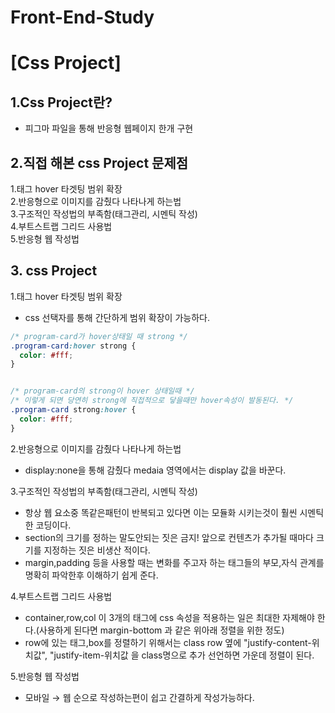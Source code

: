﻿# Front-End-Study
# [Css Project]
## 1.Css Project란?
* 피그마 파일을 통해 반응형 웹페이지 한개 구현
## 2.직접 해본 css Project 문제점
1.태그 hover 타겟팅 범위 확장 <br/>
2.반응형으로 이미지를 감췄다 나타나게 하는법 <br/>
3.구조적인 작성법의 부족함(태그관리, 시멘틱 작성) <br/>
4.부트스트랩 그리드 사용법 <br/>
5.반응형 웹 작성법 <br/>

## 3. css Project
1.태그 hover 타겟팅 범위 확장
  * css 선택자를 통해 간단하게 범위 확장이 가능하다. <br/>
  ```css
  /* program-card가 hover상태일 때 strong */
  .program-card:hover strong {
    color: #fff;
  }


  /* program-card의 strong이 hover 상태일때 */
  /* 이렇게 되면 당연히 strong에 직접적으로 닿을때만 hover속성이 발동된다. */
  .program-card strong:hover {
    color: #fff;
  }
  ```
2.반응형으로 이미지를 감췄다 나타나게 하는법 <br/>
 * display:none을 통해 감췄다 medaia 영역에서는 display 값을 바꾼다.<br/>
 
3.구조적인 작성법의 부족함(태그관리, 시멘틱 작성) <br/>
 * 항상 웹 요소중 똑같은패턴이 반복되고 있다면 이는 모듈화 시키는것이 훨씬 시멘틱한 코딩이다.<br/>
 * section의 크기를 정하는 말도안되는 짓은 금지! 앞으로 컨텐츠가 추가될 때마다 크기를 지정하는 짓은 비생산 적이다.<br/>
 * margin,padding 등을 사용할 때는 변화를 주고자 하는 태그들의 부모,자식 관계를 명확히 파악한후 이해하기 쉽게 준다.<br/>
 
4.부트스트랩 그리드 사용법  <br/>
 * container,row,col 이 3개의 태그에 css 속성을 적용하는 일은 최대한 자제해야 한다.(사용하게 된다면 margin-bottom 과 같은 위아래 정렬을 위한 정도)<br/>
 * row에 있는 태그,box를 정렬하기 위해서는 class row   옆에 "justify-content-위치값", "justify-item-위치값 을 class명으로 추가 선언하면 가운데 정렬이 된다.<br/>
 
5.반응형 웹 작성법<br/>
 * 모바일 → 웹 순으로 작성하는편이 쉽고 간결하게 작성가능하다.<br/>






